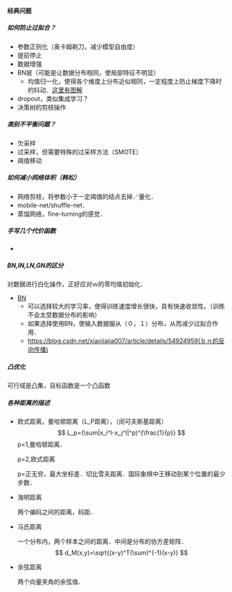 #### 经典问题

##### 如何防止过拟合？

- 参数正则化（奥卡姆剃刀，减少模型自由度）
- 提前停止
- 数据增强
- BN层（可能是让数据分布相同，使局部特征不明显）
  - 均值归一化，使得各个维度上分布近似相同，一定程度上防止梯度下降时的抖动．[这里有图解](https://www.cnblogs.com/nolonely/p/6184196.html)
- dropout，类似集成学习？
- 决策树的剪枝操作

##### 类别不平衡问题？

- 欠采样
- 过采样，但需要特殊的过采样方法（SMOTE）
- 阈值移动

##### 如何减小网络体积（韩松）

- 网络剪枝，将参数小于一定阈值的结点去掉／量化．
- mobile-net/shuffle-net．
- 蒸馏网络，fine-turning的感觉．

##### 手写几个代价函数

- 



##### BN,IN,LN,GN的区分

对数据进行白化操作，正好应对ｗ的零均值初始化．

- [BN](https://blog.csdn.net/xys430381_1/article/details/85141702)
  - 可以选择较大的学习率，使得训练速度增长很快，具有快速收敛性。（训练不会太受数据分布的影响）
  - 如果选择使用BN，使输入数据服从（０，１）分布，从而减少过拟合作用．
  - https://blog.csdn.net/xiaojiajia007/article/details/54924959(ｂｎ的反向传播)

##### 凸优化

可行域是凸集，目标函数是一个凸函数



##### 各种距离的描述

- 欧式距离，曼哈顿距离（L_P距离），（闵可夫斯基距离）
  $$
  L_p=(\sum|x_i^l-x_j^l|^p)^{\frac{1}{p}}
  $$
  p=1,曼哈顿距离．

  p=2,欧式距离

  p=正无穷，最大坐标差．切比雪夫距离．国际象棋中王移动到某个位置的最少步数．

- 海明距离

  两个编码之间的距离，码距．

- 马氏距离

  一个分布内，两个样本之间的距离．中间是分布的协方差矩阵．
  $$
  d_M(x,y)=\sqrt{(x-y)^T(\sum)^{-1}(x-y)}
  $$

- 余弦距离

  两个向量夹角的余弦值．


